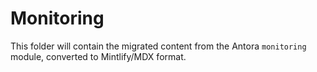 # Monitoring

This folder will contain the migrated content from the Antora `monitoring` module, converted to Mintlify/MDX format.
